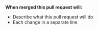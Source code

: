 **When merged this pull request will:**
- Describe what this pull request will do
- Each change in a separate line

<!--
<details>
  <summary>Images</summary>
</details>
-->
